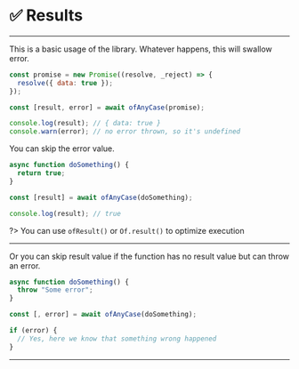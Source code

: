 # ✅ Results

---

This is a basic usage of the library. Whatever happens, this will swallow error.

```javascript
const promise = new Promise((resolve, _reject) => {
  resolve({ data: true });
});

const [result, error] = await ofAnyCase(promise);

console.log(result); // { data: true }
console.warn(error); // no error thrown, so it's undefined
```

You can skip the error value.

```javascript
async function doSomething() {
  return true;
}

const [result] = await ofAnyCase(doSomething);

console.log(result); // true
```

?> You can use `ofResult()` or `Of.result()` to optimize execution

---

Or you can skip result value if the function has no result value but can throw an error.

```javascript
async function doSomething() {
  throw "Some error";
}

const [, error] = await ofAnyCase(doSomething);

if (error) {
  // Yes, here we know that something wrong happened
}
```

---
